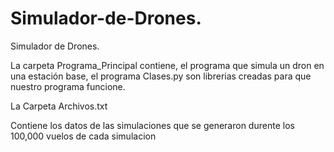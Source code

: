 # Simulador-de-Drones.
Simulador de Drones.

La carpeta Programa_Principal contiene, el programa que simula un dron  en una estación base, el programa Clases.py son librerias creadas para que nuestro programa funcione.

La Carpeta  Archivos.txt 

Contiene los datos de las simulaciones que se generaron durente los 100,000 vuelos de cada simulacion 
